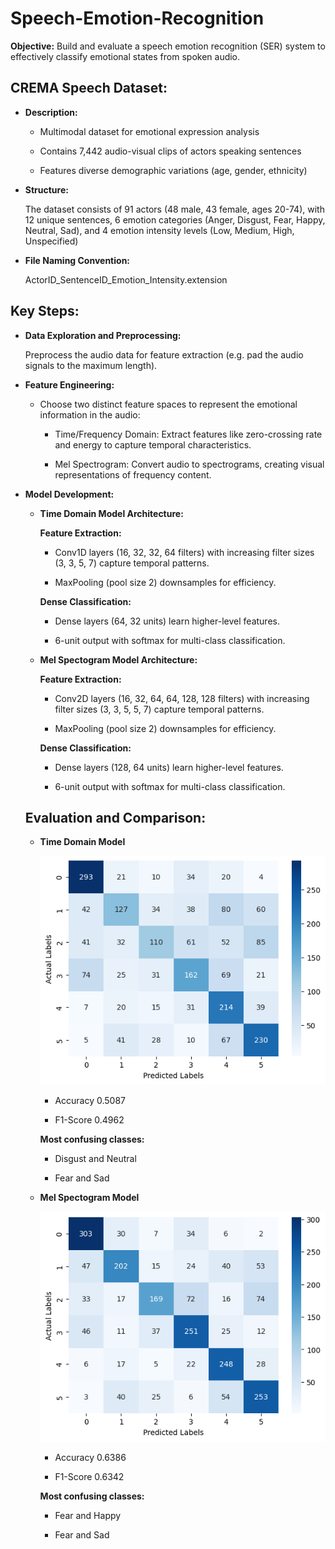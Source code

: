 # Speech-Emotion-Recognition

**Objective:** Build and evaluate a speech emotion recognition (SER) system to effectively classify emotional states from spoken audio.

## CREMA Speech Dataset:

* **Description:**

  * Multimodal dataset for emotional expression analysis

  * Contains 7,442 audio-visual clips of actors speaking sentences

  * Features diverse demographic variations (age, gender, ethnicity)

* **Structure:**

  The dataset consists of 91 actors (48 male, 43 female, ages 20-74), with 12 unique sentences, 6 emotion categories (Anger, Disgust, Fear, Happy, Neutral, Sad), and 4 emotion intensity levels (Low, Medium, High, Unspecified)

* **File Naming Convention:**

  ActorID_SentenceID_Emotion_Intensity.extension


## Key Steps:

* **Data Exploration and Preprocessing:**

  Preprocess the audio data for feature extraction (e.g. pad the audio signals to the maximum length).

* **Feature Engineering:**

  * Choose two distinct feature spaces to represent the emotional information in the audio:

    * Time/Frequency Domain: Extract features like zero-crossing rate and energy to capture temporal characteristics.

    * Mel Spectrogram: Convert audio to spectrograms, creating visual representations of frequency content.


* **Model Development:**

  * **Time Domain Model Architecture:**

    **Feature Extraction:**

      * Conv1D layers (16, 32, 32, 64 filters) with increasing filter sizes (3, 3, 5, 7)  capture temporal patterns.

      * MaxPooling (pool size 2) downsamples for efficiency.
        
    **Dense Classification:**

      * Dense layers (64, 32 units) learn higher-level features.

      * 6-unit output with softmax for multi-class classification.

   * **Mel Spectogram Model Architecture:**
  
      **Feature Extraction:**
  
       *  Conv2D layers (16, 32, 64, 64, 128, 128 filters) with increasing filter sizes (3, 3, 5, 5, 7) capture temporal patterns.
    
       * MaxPooling (pool size 2) downsamples for efficiency.  
  
      **Dense Classification:**
      
       * Dense layers (128, 64 units) learn higher-level features.
        
       * 6-unit output with softmax for multi-class classification.

      
  ## Evaluation and Comparison:

  * **Time Domain Model**
    
    <img src="assets/f1_score_1D.png" alt>
    
    * Accuracy 0.5087
    
    * F1-Score 0.4962

    **Most confusing classes:**

      * Disgust and Neutral

      * Fear and Sad

  * **Mel Spectogram Model**
    
    <img src="assets/f1_socre_2D.png" alt>
    
    * Accuracy 0.6386
    
    * F1-Score 0.6342

    **Most confusing classes:**

      * Fear and Happy

      * Fear and Sad
